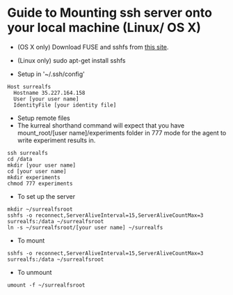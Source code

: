 # Guide to Mounting ssh server onto your local machine (Linux/ OS X)

* (OS X only) Download FUSE and sshfs from [this site](https://osxfuse.github.io).
* (Linux only) sudo apt-get install sshfs

* Setup in '~/.ssh/config'
```
Host surrealfs
  Hostname 35.227.164.158
  User [your user name]
  IdentityFile [your identity file]
```

* Setup remote files
* The kurreal shorthand command will expect that you have mount_root/[user name]/experiments folder in 777 mode for the agent to write experiment results in.
```
ssh surrealfs
cd /data
mkdir [your user name]
cd [your user name]
mkdir experiments
chmod 777 experiments
```

* To set up the server
```
mkdir ~/surrealfsroot
sshfs -o reconnect,ServerAliveInterval=15,ServerAliveCountMax=3 surrealfs:/data ~/surrealfsroot
ln -s ~/surrealfsroot/[your user name] ~/surrealfs
```

* To mount
```
sshfs -o reconnect,ServerAliveInterval=15,ServerAliveCountMax=3 surrealfs:/data ~/surrealfsroot
```

* To unmount
```
umount -f ~/surrealfsroot
```